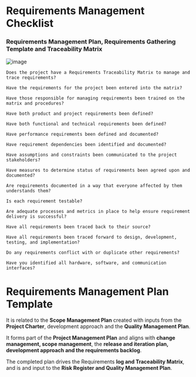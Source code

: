   # Requirements Management Checklist
  
  ### Requirements Management Plan, Requirements Gathering Template and Traceability Matrix

![image](https://user-images.githubusercontent.com/57412626/216832625-b040bfc8-8c99-4596-8008-87f944ae8a8a.png)

  
 	Does the project have a Requirements Traceability Matrix to manage and trace requirements? 
  
 	Have the requirements for the project been entered into the matrix?
  
 	Have those responsible for managing requirements been trained on the matrix and procedures? 
  
 	Have both product and project requirements been defined? 
  
 	Have both functional and technical requirements been defined? 
  
 	Have performance requirements been defined and documented? 
  
 	Have requirement dependencies been identified and documented? 
  
 	Have assumptions and constraints been communicated to the project stakeholders?
  
 	Have measures to determine status of requirements been agreed upon and documented? 
  
 	Are requirements documented in a way that everyone affected by them understands them? 
  
 	Is each requirement testable? 
  
 	Are adequate processes and metrics in place to help ensure requirement delivery is successful? 
  
 	Have all requirements been traced back to their source? 
  
 	Have all requirements been traced forward to design, development, testing, and implementation? 
  
 	Do any requirements conflict with or duplicate other requirements? 
  
 	Have you identified all hardware, software, and communication interfaces? 
  
# Requirements Management Plan Template 

It is related to the **Scope Management Plan** created with inputs from the **Project Charter**, development approach and the **Quality Management Plan**. 

It forms part of the **Project Management Plan** and aligns with **change management, scope management**, the **release and iteration plan, development approach and the requirements backlog**. 

The completed plan drives the Requirements **log and Traceability Matrix**, and is and input to the **Risk Register and Quality Management Plan**.

